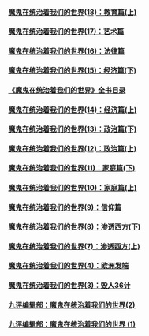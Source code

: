 #### [魔鬼在统治着我们的世界(18)：教育篇(上)](../pages/nsc422/n10526970.md?t=11091102)
#### [魔鬼在统治着我们的世界(17)：艺术篇](../pages/nsc422/n10499093.md?t=11091102)
#### [魔鬼在统治着我们的世界(16)：法律篇](../pages/nsc422/n10485969.md?t=11091102)
#### [魔鬼在统治着我们的世界(15)：经济篇(下)](../pages/nsc422/n10469975.md?t=11091102)
#### [《魔鬼在统治着我们的世界》全书目录](../pages/nsc422/n10464261.md?t=11091102)
#### [魔鬼在统治着我们的世界(14)：经济篇(上)](../pages/nsc422/n10457370.md?t=11091102)
#### [魔鬼在统治着我们的世界(13)：政治篇(下)](../pages/nsc422/n10448270.md?t=11091102)
#### [魔鬼在统治着我们的世界(12)：政治篇(上)](../pages/nsc422/n10444576.md?t=11091102)
#### [魔鬼在统治着我们的世界(11)：家庭篇(下)](../pages/nsc422/n10440961.md?t=11091102)
#### [魔鬼在统治着我们的世界(10)：家庭篇(上)](../pages/nsc422/n10435448.md?t=11091102)
#### [魔鬼在统治着我们的世界(9)：信仰篇](../pages/nsc422/n10432159.md?t=11091102)
#### [魔鬼在统治着我们的世界(8)：渗透西方(下)](../pages/nsc422/n10429603.md?t=11091102)
#### [魔鬼在统治着我们的世界(7)：渗透西方(上)](../pages/nsc422/n10426013.md?t=11091102)
#### [魔鬼在统治着我们的世界(4)：欧洲发端](../pages/nsc422/n10414890.md?t=11091102)
#### [魔鬼在统治着我们的世界(3)：毁人36计](../pages/nsc422/n10411583.md?t=11091102)
#### [九评编辑部：魔鬼在统治着我们的世界(2)](../pages/nsc422/n10410036.md?t=11091102)
#### [九评编辑部：魔鬼在统治着我们的世界 (1)](../pages/nsc422/n10406825.md?t=11091102)
